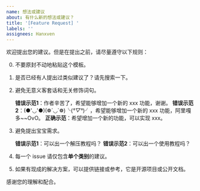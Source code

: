 ```yaml
---
name: 想法或建议
about: 有什么新的想法或建议？
title: '[Feature Request] '
labels: ''
assignees: Hanxven
---
```


欢迎提出您的建议。但是在提出之前，请尽量遵守以下规则：

0. 不要原封不动地粘贴这个模板。

1. 是否已经有人提出过类似建议了？请先搜索一下。

2. 避免无意义客套话和无关修饰词句。

    **错误示范1**：作者辛苦了，希望能够增加一个新的 xxx 功能，谢谢。
    **错误示范2**：(●'◡'●)(❁´◡`❁)╰(*°▽°*)╯，希望能够增加一个新的 xxx 功能，阿里嘎多~~OvO。
    **正确示范**：希望增加一个新的功能，可以实现 xxx。

3. 避免提出宝宝需求。

    **错误示范1**：可以出一个解压教程吗？
    **错误示范2**：可以出一个使用教程吗？

4. 每一个 issue 请仅包含**单个类别**的建议。

5. 如果有现成的解决方案，可以提供链接或参考，它是开源项目或公开文档。

感谢您的理解和配合。
